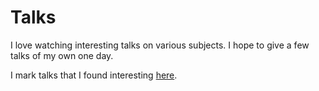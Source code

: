 # Talks
I love watching interesting talks on various subjects. I hope to give a few talks of my own one day.

I mark talks that I found interesting [here](https://github.com/learn-anything/talks).